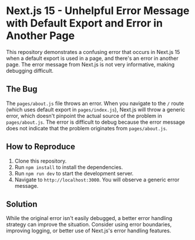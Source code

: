 # Next.js 15 - Unhelpful Error Message with Default Export and Error in Another Page

This repository demonstrates a confusing error that occurs in Next.js 15 when a default export is used in a page, and there's an error in another page. The error message from Next.js is not very informative, making debugging difficult.

## The Bug

The `pages/about.js` file throws an error. When you navigate to the `/` route (which uses default export in `pages/index.js`), Next.js will throw a generic error, which doesn't pinpoint the actual source of the problem in `pages/about.js`.  The error is difficult to debug because the error message does not indicate that the problem originates from `pages/about.js`.

## How to Reproduce

1. Clone this repository.
2. Run `npm install` to install the dependencies.
3. Run `npm run dev` to start the development server.
4. Navigate to `http://localhost:3000`. You will observe a generic error message.

## Solution

While the original error isn't easily debugged, a better error handling strategy can improve the situation.  Consider using error boundaries, improving logging, or better use of Next.js's error handling features.
